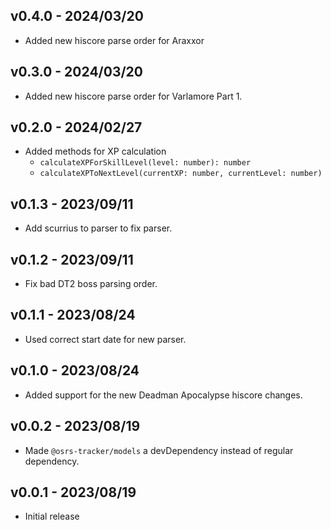 ## v0.4.0 - 2024/03/20

- Added new hiscore parse order for Araxxor

## v0.3.0 - 2024/03/20

- Added new hiscore parse order for Varlamore Part 1.

## v0.2.0 - 2024/02/27

- Added methods for XP calculation
  - `calculateXPForSkillLevel(level: number): number`
  - `calculateXPToNextLevel(currentXP: number, currentLevel: number)`

## v0.1.3 - 2023/09/11

- Add scurrius to parser to fix parser.

## v0.1.2 - 2023/09/11

- Fix bad DT2 boss parsing order.

## v0.1.1 - 2023/08/24

- Used correct start date for new parser.

## v0.1.0 - 2023/08/24

- Added support for the new Deadman Apocalypse hiscore changes.

## v0.0.2 - 2023/08/19

- Made `@osrs-tracker/models` a devDependency instead of regular dependency.

## v0.0.1 - 2023/08/19

- Initial release
